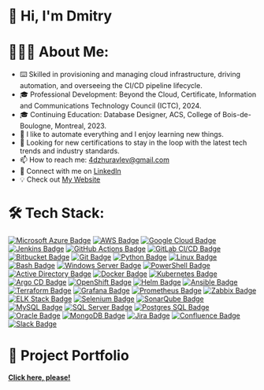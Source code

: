 # 👋 Hi, I'm Dmitry
# 👨🏻‍💻 About Me:
- ⌨️ Skilled in provisioning and managing cloud infrastructure, driving automation, and overseeing the CI/CD pipeline lifecycle.
- 🎓 Professional Development: Beyond the Cloud, Certificate, Information and Communications Technology Council (ICTC), 2024.
- 🎓 Continuing Education: Database Designer, ACS, College of Bois-de-Boulogne, Montreal, 2023.
- 👀 I like to automate everything and I enjoy learning new things.
- 🌱 Looking for new certifications to stay in the loop with the latest tech trends and industry standards.
- 📫 How to reach me: [4dzhuravlev@gmail.com](mailto:4dzhuravlev@gmail.com)
- 🔗 Connect with me on [LinkedIn](https://www.linkedin.com/in/dmitryzh)
- 💡 Check out [My Website](https://dmitry-zhuravlev.com/)
# 🛠 Tech Stack:
[![Microsoft Azure Badge](https://img.shields.io/badge/Microsoft_Azure-0089D6?style=for-the-badge&logo=microsoft-azure&logoColor=white)](#)
[![AWS Badge](https://img.shields.io/badge/AWS-232F3E?style=for-the-badge&logo=amazon-aws&logoColor=white)](#)
[![Google Cloud Badge](https://img.shields.io/badge/Google_Cloud-4285F4?style=for-the-badge&logo=google-cloud&logoColor=white)](#)
[![Jenkins Badge](https://img.shields.io/badge/Jenkins-D24939?style=for-the-badge&logo=jenkins&logoColor=white)](#)
[![GitHub Actions Badge](https://img.shields.io/badge/GitHub_Actions-2088FF?style=for-the-badge&logo=github-actions&logoColor=white)](#)
[![GitLab CI/CD Badge](https://img.shields.io/badge/GitLab_CI_CD-FCA121?style=for-the-badge&logo=gitlab&logoColor=white)](#) 
[![Bitbucket Badge](https://img.shields.io/badge/Bitbucket-0052CC?style=for-the-badge&logo=bitbucket&logoColor=white)](#)
[![Git Badge](https://img.shields.io/badge/Git-F05032?style=for-the-badge&logo=git&logoColor=white)](#) 
[![Python Badge](https://img.shields.io/badge/Python-3776AB?style=for-the-badge&logo=python&logoColor=white)](#) 
[![Linux Badge](https://img.shields.io/badge/Linux-FCC624?style=for-the-badge&logo=linux&logoColor=black)](#)
[![Bash Badge](https://img.shields.io/badge/Bash-4EAA25?style=for-the-badge&logo=gnu-bash&logoColor=white)](#) 
[![Windows Server Badge](https://img.shields.io/badge/Windows_Server-0078D6?style=for-the-badge&logo=windows&logoColor=white)](#)
[![PowerShell Badge](https://img.shields.io/badge/PowerShell-5391FE?style=for-the-badge&logo=powershell&logoColor=white)](#)
[![Active Directory Badge](https://img.shields.io/badge/Active_Directory-0078D4?style=for-the-badge&logo=microsoft&logoColor=white)](#)
[![Docker Badge](https://img.shields.io/badge/Docker-2CA5E0?style=for-the-badge&logo=docker&logoColor=white)](#)
[![Kubernetes Badge](https://img.shields.io/badge/Kubernetes-326CE5?style=for-the-badge&logo=kubernetes&logoColor=white)](#) 
[![Argo CD Badge](https://img.shields.io/badge/Argo_CD-262261?style=for-the-badge&logo=argocd&logoColor=white)](#)
[![OpenShift Badge](https://img.shields.io/badge/OpenShift-EE0000?style=for-the-badge&logo=redhatopenshift&logoColor=white)](#)
[![Helm Badge](https://img.shields.io/badge/Helm-0F1689?style=for-the-badge&logo=helm&logoColor=white)](#)
[![Ansible Badge](https://img.shields.io/badge/Ansible-EE0000?style=for-the-badge&logo=ansible&logoColor=white)](#)
[![Terraform Badge](https://img.shields.io/badge/Terraform-623CE4?style=for-the-badge&logo=terraform&logoColor=white)](#) 
[![Grafana Badge](https://img.shields.io/badge/Grafana-F46800?style=for-the-badge&logo=grafana&logoColor=white)](#)
[![Prometheus Badge](https://img.shields.io/badge/Prometheus-E6522C?style=for-the-badge&logo=prometheus&logoColor=white)](#)
[![Zabbix Badge](https://img.shields.io/badge/Zabbix-EE0000?style=for-the-badge&logo=zabbix&logoColor=white)](#)
[![ELK Stack Badge](https://img.shields.io/badge/ELK_Stack-005571?style=for-the-badge&logo=elastic-stack&logoColor=white)](#)
[![Selenium Badge](https://img.shields.io/badge/Selenium-43B02A?style=for-the-badge&logo=selenium&logoColor=white)](#) 
[![SonarQube Badge](https://img.shields.io/badge/SonarQube-4E9BCD?style=for-the-badge&logo=sonarqube&logoColor=white)](#)
[![MySQL Badge](https://img.shields.io/badge/MySQL-4479A1?style=for-the-badge&logo=mysql&logoColor=white)](#)
[![SQL Server Badge](https://img.shields.io/badge/SQL_Server-CC2927?style=for-the-badge&logo=microsoft-sql-server&logoColor=white)](#)
[![Postgres SQL Badge](https://img.shields.io/badge/Postgres_SQL-336791?style=for-the-badge&logo=postgresql&logoColor=white)](#) 
[![Oracle Badge](https://img.shields.io/badge/Oracle-F80000?style=for-the-badge&logo=oracle&logoColor=white)](#) 
[![MongoDB Badge](https://img.shields.io/badge/MongoDB-47A248?style=for-the-badge&logo=mongodb&logoColor=white)](#)
[![Jira Badge](https://img.shields.io/badge/Jira-0052CC?style=for-the-badge&logo=jira&logoColor=white)](#)
[![Confluence Badge](https://img.shields.io/badge/Confluence-0052CC?style=for-the-badge&logo=confluence&logoColor=white)](#)
[![Slack Badge](https://img.shields.io/badge/Slack-4A154B?style=for-the-badge&logo=slack&logoColor=white)](#)


# 📂 Project Portfolio
[**Click here, please!**](https://github.com/DimitryZH/Portfolio-Projects)
